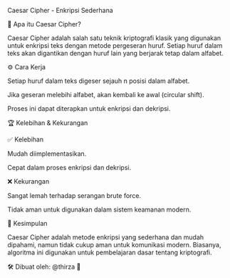Caesar Cipher - Enkripsi Sederhana

📜 Apa itu Caesar Cipher?

Caesar Cipher adalah salah satu teknik kriptografi klasik yang digunakan untuk enkripsi teks dengan metode pergeseran huruf. Setiap huruf dalam teks akan digantikan dengan huruf lain yang berjarak tetap dalam alfabet.

⚙️ Cara Kerja

Setiap huruf dalam teks digeser sejauh n posisi dalam alfabet.

Jika geseran melebihi alfabet, akan kembali ke awal (circular shift).

Proses ini dapat diterapkan untuk enkripsi dan dekripsi.

🏆 Kelebihan & Kekurangan

✅ Kelebihan

Mudah diimplementasikan.

Cepat dalam proses enkripsi dan dekripsi.

❌ Kekurangan

Sangat lemah terhadap serangan brute force.

Tidak aman untuk digunakan dalam sistem keamanan modern.

📌 Kesimpulan

Caesar Cipher adalah metode enkripsi yang sederhana dan mudah dipahami, namun tidak cukup aman untuk komunikasi modern. Biasanya, algoritma ini digunakan untuk pembelajaran dasar tentang kriptografi.

🛠 Dibuat oleh: @thirza 🚀
